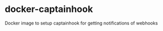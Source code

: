 docker-captainhook
==================

Docker image to setup captainhook for getting notifications of webhooks
